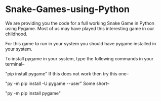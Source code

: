 # Snake-Games-using-Python

We are providing you the code for a full working Snake Game in Python using Pygame. Most of us may have played this interesting game in our childhood.

For this game to run in your system you should have pygame installed in your system.

To install pygame in your system, type the following commands in your terminal–

"pip install pygame"
If this does not work then try this one–

"py -m pip install -U pygame --user"
Some short–

"py -m pip install pygame"
